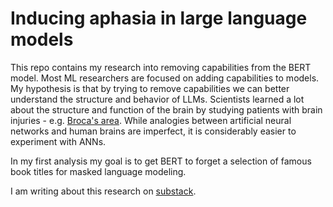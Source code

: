 # Inducing aphasia in large language models

This repo contains my research into removing capabilities from the BERT model. Most ML researchers are focused on adding capabilities to models. My hypothesis is that by trying to remove capabilities we can better understand the structure and behavior of LLMs. Scientists learned a lot about the structure and function of the brain by studying patients with brain injuries - e.g. [Broca's area](https://en.wikipedia.org/wiki/Broca%27s_area). While analogies between artificial neural networks and human brains are imperfect, it is considerably easier to experiment with ANNs.

In my first analysis my goal is to get BERT to forget a selection of famous book titles for masked language modeling.

I am writing about this research on [substack](https://indiequant.substack.com/p/building-b0rt).
